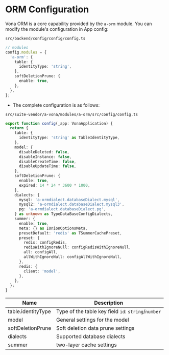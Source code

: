 # ORM Configuration

Vona ORM is a core capability provided by the `a-orm` module. You can modify the module's configuration in App config:

`src/backend/config/config/config.ts`

``` typescript
// modules
config.modules = {
  'a-orm': {
    table: {
      identityType: 'string',
    },
    softDeletionPrune: {
      enable: true,
    },
  },
};
```

* The complete configuration is as follows:

`src/suite-vendor/a-vona/modules/a-orm/src/config/config.ts`

``` typescript
export function config(_app: VonaApplication) {
  return {
    table: {
      identityType: 'string' as TableIdentityType,
    },
    model: {
      disableDeleted: false,
      disableInstance: false,
      disableCreateTime: false,
      disableUpdateTime: false,
    },
    softDeletionPrune: {
      enable: true,
      expired: 14 * 24 * 3600 * 1000,
    },
    dialects: {
      mysql: 'a-ormdialect.databaseDialect.mysql',
      mysql2: 'a-ormdialect.databaseDialect.mysql3',
      pg: 'a-ormdialect.databaseDialect.pg',
    } as unknown as TypeDataBaseConfigDialects,
    summer: {
      enable: true,
      meta: {} as IOnionOptionsMeta,
      presetDefault: 'redis' as TSummerCachePreset,
      preset: {
        redis: configRedis,
        redisWithIgnoreNull: configRedisWithIgnoreNull,
        all: configAll,
        allWithIgnoreNull: configAllWithIgnoreNull,
      },
      redis: {
        client: 'model',
      },
    },
  };
}
```

|Name|Description|
|--|--|
|table.identityType|Type of the table key field `id`: `string`/`number`|
|model|General settings for the model|
|softDeletionPrune|Soft deletion data prune settings|
|dialects|Supported database dialects|
|summer|two-layer cache settings|
